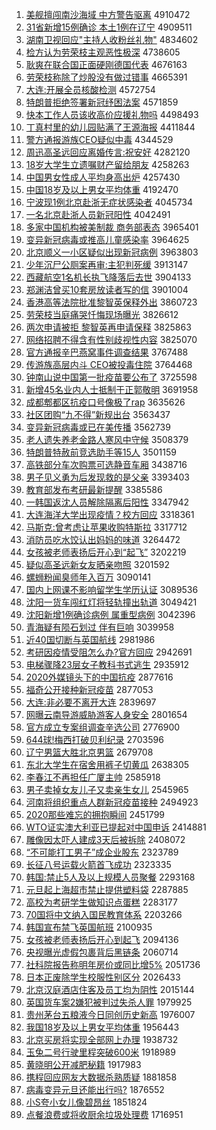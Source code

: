 1. [美舰擅闯南沙海域 中方警告驱离](http://www.baidu.com/baidu?cl=3&tn=SE_baiduhomet8_jmjb7mjw&rsv_dl=fyb_top&fr=top1000&wd=%C3%C0%BD%A2%C9%C3%B4%B3%C4%CF%C9%B3%BA%A3%D3%F2%20%D6%D0%B7%BD%BE%AF%B8%E6%C7%FD%C0%EB) 4910472
1. [31省新增15例确诊 本土1例在辽宁](http://www.baidu.com/baidu?cl=3&tn=SE_baiduhomet8_jmjb7mjw&rsv_dl=fyb_top&fr=top1000&wd=31%CA%A1%D0%C2%D4%F615%C0%FD%C8%B7%D5%EF%20%B1%BE%CD%C11%C0%FD%D4%DA%C1%C9%C4%FE) 4909511
1. [湖南卫视回应"主持人收粉丝礼物"](http://www.baidu.com/baidu?cl=3&tn=SE_baiduhomet8_jmjb7mjw&rsv_dl=fyb_top&fr=top1000&wd=%BA%FE%C4%CF%CE%C0%CA%D3%BB%D8%D3%A6%22%D6%F7%B3%D6%C8%CB%CA%D5%B7%DB%CB%BF%C0%F1%CE%EF%22) 4834602
1. [检方认为劳荣枝主观恶性极深](http://www.baidu.com/baidu?cl=3&tn=SE_baiduhomet8_jmjb7mjw&rsv_dl=fyb_top&fr=top1000&wd=%BC%EC%B7%BD%C8%CF%CE%AA%C0%CD%C8%D9%D6%A6%D6%F7%B9%DB%B6%F1%D0%D4%BC%AB%C9%EE) 4738605
1. [耿爽在联合国正面硬刚德国代表](http://www.baidu.com/baidu?cl=3&tn=SE_baiduhomet8_jmjb7mjw&rsv_dl=fyb_top&fr=top1000&wd=%B9%A2%CB%AC%D4%DA%C1%AA%BA%CF%B9%FA%D5%FD%C3%E6%D3%B2%B8%D5%B5%C2%B9%FA%B4%FA%B1%ED) 4676163
1. [劳荣枝称除了炒股没有做过错事](http://www.baidu.com/baidu?cl=3&tn=SE_baiduhomet8_jmjb7mjw&rsv_dl=fyb_top&fr=top1000&wd=%C0%CD%C8%D9%D6%A6%B3%C6%B3%FD%C1%CB%B3%B4%B9%C9%C3%BB%D3%D0%D7%F6%B9%FD%B4%ED%CA%C2) 4665391
1. [大连:开展全员核酸检测](http://www.baidu.com/baidu?cl=3&tn=SE_baiduhomet8_jmjb7mjw&rsv_dl=fyb_top&fr=top1000&wd=%B4%F3%C1%AC%3A%BF%AA%D5%B9%C8%AB%D4%B1%BA%CB%CB%E1%BC%EC%B2%E2) 4572754
1. [特朗普拒绝签署新冠纾困法案](http://www.baidu.com/baidu?cl=3&tn=SE_baiduhomet8_jmjb7mjw&rsv_dl=fyb_top&fr=top1000&wd=%CC%D8%C0%CA%C6%D5%BE%DC%BE%F8%C7%A9%CA%F0%D0%C2%B9%DA%E7%A3%C0%A7%B7%A8%B0%B8) 4571859
1. [快本工作人员该收高价应援礼物吗](http://www.baidu.com/baidu?cl=3&tn=SE_baiduhomet8_jmjb7mjw&rsv_dl=fyb_top&fr=top1000&wd=%BF%EC%B1%BE%B9%A4%D7%F7%C8%CB%D4%B1%B8%C3%CA%D5%B8%DF%BC%DB%D3%A6%D4%AE%C0%F1%CE%EF%C2%F0) 4498493
1. [丁真村里的幼儿园贴满了王源海报](http://www.baidu.com/baidu?cl=3&tn=SE_baiduhomet8_jmjb7mjw&rsv_dl=fyb_top&fr=top1000&wd=%B6%A1%D5%E6%B4%E5%C0%EF%B5%C4%D3%D7%B6%F9%D4%B0%CC%F9%C2%FA%C1%CB%CD%F5%D4%B4%BA%A3%B1%A8) 4411844
1. [警方通报游族CEO疑似中毒](http://www.baidu.com/baidu?cl=3&tn=SE_baiduhomet8_jmjb7mjw&rsv_dl=fyb_top&fr=top1000&wd=%BE%AF%B7%BD%CD%A8%B1%A8%D3%CE%D7%E5CEO%D2%C9%CB%C6%D6%D0%B6%BE) 4344529
1. [周迅高圣远回应离婚传言:祝安好](http://www.baidu.com/baidu?cl=3&tn=SE_baiduhomet8_jmjb7mjw&rsv_dl=fyb_top&fr=top1000&wd=%D6%DC%D1%B8%B8%DF%CA%A5%D4%B6%BB%D8%D3%A6%C0%EB%BB%E9%B4%AB%D1%D4%3A%D7%A3%B0%B2%BA%C3) 4282120
1. [18岁大学生立遗嘱财产留给朋友](http://www.baidu.com/baidu?cl=3&tn=SE_baiduhomet8_jmjb7mjw&rsv_dl=fyb_top&fr=top1000&wd=18%CB%EA%B4%F3%D1%A7%C9%FA%C1%A2%D2%C5%D6%F6%B2%C6%B2%FA%C1%F4%B8%F8%C5%F3%D3%D1) 4258263
1. [中国男女性成人平均身高出炉](http://www.baidu.com/baidu?cl=3&tn=SE_baiduhomet8_jmjb7mjw&rsv_dl=fyb_top&fr=top1000&wd=%D6%D0%B9%FA%C4%D0%C5%AE%D0%D4%B3%C9%C8%CB%C6%BD%BE%F9%C9%ED%B8%DF%B3%F6%C2%AF) 4257430
1. [中国18岁及以上男女平均体重](http://www.baidu.com/baidu?cl=3&tn=SE_baiduhomet8_jmjb7mjw&rsv_dl=fyb_top&fr=top1000&wd=%D6%D0%B9%FA18%CB%EA%BC%B0%D2%D4%C9%CF%C4%D0%C5%AE%C6%BD%BE%F9%CC%E5%D6%D8) 4192470
1. [宁波现1例北京赴浙无症状感染者](http://www.baidu.com/baidu?cl=3&tn=SE_baiduhomet8_jmjb7mjw&rsv_dl=fyb_top&fr=top1000&wd=%C4%FE%B2%A8%CF%D61%C0%FD%B1%B1%BE%A9%B8%B0%D5%E3%CE%DE%D6%A2%D7%B4%B8%D0%C8%BE%D5%DF) 4045734
1. [一名北京赴浙人员新冠阳性](http://www.baidu.com/baidu?cl=3&tn=SE_baiduhomet8_jmjb7mjw&rsv_dl=fyb_top&fr=top1000&wd=%D2%BB%C3%FB%B1%B1%BE%A9%B8%B0%D5%E3%C8%CB%D4%B1%D0%C2%B9%DA%D1%F4%D0%D4) 4042491
1. [多家中国机构被美制裁 商务部表态](http://www.baidu.com/baidu?cl=3&tn=SE_baiduhomet8_jmjb7mjw&rsv_dl=fyb_top&fr=top1000&wd=%B6%E0%BC%D2%D6%D0%B9%FA%BB%FA%B9%B9%B1%BB%C3%C0%D6%C6%B2%C3%20%C9%CC%CE%F1%B2%BF%B1%ED%CC%AC) 3965401
1. [变异新冠病毒或推高儿童感染率](http://www.baidu.com/baidu?cl=3&tn=SE_baiduhomet8_jmjb7mjw&rsv_dl=fyb_top&fr=top1000&wd=%B1%E4%D2%EC%D0%C2%B9%DA%B2%A1%B6%BE%BB%F2%CD%C6%B8%DF%B6%F9%CD%AF%B8%D0%C8%BE%C2%CA) 3964625
1. [北京顺义一小区疑似出现新冠病例](http://www.baidu.com/baidu?cl=3&tn=SE_baiduhomet8_jmjb7mjw&rsv_dl=fyb_top&fr=top1000&wd=%B1%B1%BE%A9%CB%B3%D2%E5%D2%BB%D0%A1%C7%F8%D2%C9%CB%C6%B3%F6%CF%D6%D0%C2%B9%DA%B2%A1%C0%FD) 3963803
1. [少年沉尸公厕案再审:主犯判死缓](http://www.baidu.com/baidu?cl=3&tn=SE_baiduhomet8_jmjb7mjw&rsv_dl=fyb_top&fr=top1000&wd=%C9%D9%C4%EA%B3%C1%CA%AC%B9%AB%B2%DE%B0%B8%D4%D9%C9%F3%3A%D6%F7%B7%B8%C5%D0%CB%C0%BB%BA) 3913147
1. [西藏航空1名机长执飞降落后去世](http://www.baidu.com/baidu?cl=3&tn=SE_baiduhomet8_jmjb7mjw&rsv_dl=fyb_top&fr=top1000&wd=%CE%F7%B2%D8%BA%BD%BF%D51%C3%FB%BB%FA%B3%A4%D6%B4%B7%C9%BD%B5%C2%E4%BA%F3%C8%A5%CA%C0) 3904133
1. [郑渊洁曾买10套房放读者写的信](http://www.baidu.com/baidu?cl=3&tn=SE_baiduhomet8_jmjb7mjw&rsv_dl=fyb_top&fr=top1000&wd=%D6%A3%D4%A8%BD%E0%D4%F8%C2%F210%CC%D7%B7%BF%B7%C5%B6%C1%D5%DF%D0%B4%B5%C4%D0%C5) 3901004
1. [香港高等法院批准黎智英保释外出](http://www.baidu.com/baidu?cl=3&tn=SE_baiduhomet8_jmjb7mjw&rsv_dl=fyb_top&fr=top1000&wd=%CF%E3%B8%DB%B8%DF%B5%C8%B7%A8%D4%BA%C5%FA%D7%BC%C0%E8%D6%C7%D3%A2%B1%A3%CA%CD%CD%E2%B3%F6) 3860723
1. [劳荣枝当庭痛哭忏悔现场曝光](http://www.baidu.com/baidu?cl=3&tn=SE_baiduhomet8_jmjb7mjw&rsv_dl=fyb_top&fr=top1000&wd=%C0%CD%C8%D9%D6%A6%B5%B1%CD%A5%CD%B4%BF%DE%E2%E3%BB%DA%CF%D6%B3%A1%C6%D8%B9%E2) 3826612
1. [两次申请被拒 黎智英再申请保释](http://www.baidu.com/baidu?cl=3&tn=SE_baiduhomet8_jmjb7mjw&rsv_dl=fyb_top&fr=top1000&wd=%C1%BD%B4%CE%C9%EA%C7%EB%B1%BB%BE%DC%20%C0%E8%D6%C7%D3%A2%D4%D9%C9%EA%C7%EB%B1%A3%CA%CD) 3825863
1. [网络招聘不得含有性别歧视性内容](http://www.baidu.com/baidu?cl=3&tn=SE_baiduhomet8_jmjb7mjw&rsv_dl=fyb_top&fr=top1000&wd=%CD%F8%C2%E7%D5%D0%C6%B8%B2%BB%B5%C3%BA%AC%D3%D0%D0%D4%B1%F0%C6%E7%CA%D3%D0%D4%C4%DA%C8%DD) 3825070
1. [官方通报辛巴燕窝事件调查结果](http://www.baidu.com/baidu?cl=3&tn=SE_baiduhomet8_jmjb7mjw&rsv_dl=fyb_top&fr=top1000&wd=%B9%D9%B7%BD%CD%A8%B1%A8%D0%C1%B0%CD%D1%E0%CE%D1%CA%C2%BC%FE%B5%F7%B2%E9%BD%E1%B9%FB) 3767488
1. [传游族高层内斗 CEO被投毒住院](http://www.baidu.com/baidu?cl=3&tn=SE_baiduhomet8_jmjb7mjw&rsv_dl=fyb_top&fr=top1000&wd=%B4%AB%D3%CE%D7%E5%B8%DF%B2%E3%C4%DA%B6%B7%20CEO%B1%BB%CD%B6%B6%BE%D7%A1%D4%BA) 3764468
1. [钟南山说中国第一批疫苗要公布了](http://www.baidu.com/baidu?cl=3&tn=SE_baiduhomet8_jmjb7mjw&rsv_dl=fyb_top&fr=top1000&wd=%D6%D3%C4%CF%C9%BD%CB%B5%D6%D0%B9%FA%B5%DA%D2%BB%C5%FA%D2%DF%C3%E7%D2%AA%B9%AB%B2%BC%C1%CB) 3725598
1. [新增45名业内人士抵制于正郭敬明](http://www.baidu.com/baidu?cl=3&tn=SE_baiduhomet8_jmjb7mjw&rsv_dl=fyb_top&fr=top1000&wd=%D0%C2%D4%F645%C3%FB%D2%B5%C4%DA%C8%CB%CA%BF%B5%D6%D6%C6%D3%DA%D5%FD%B9%F9%BE%B4%C3%F7) 3691958
1. [成都郫都区抗疫口号像极了rap](http://www.baidu.com/baidu?cl=3&tn=SE_baiduhomet8_jmjb7mjw&rsv_dl=fyb_top&fr=top1000&wd=%B3%C9%B6%BC%DB%AF%B6%BC%C7%F8%BF%B9%D2%DF%BF%DA%BA%C5%CF%F1%BC%AB%C1%CBrap) 3635626
1. [社区团购“九不得”新规出台](http://www.baidu.com/baidu?cl=3&tn=SE_baiduhomet8_jmjb7mjw&rsv_dl=fyb_top&fr=top1000&wd=%C9%E7%C7%F8%CD%C5%B9%BA%A1%B0%BE%C5%B2%BB%B5%C3%A1%B1%D0%C2%B9%E6%B3%F6%CC%A8) 3563437
1. [变异新冠病毒或已在美传播](http://www.baidu.com/baidu?cl=3&tn=SE_baiduhomet8_jmjb7mjw&rsv_dl=fyb_top&fr=top1000&wd=%B1%E4%D2%EC%D0%C2%B9%DA%B2%A1%B6%BE%BB%F2%D2%D1%D4%DA%C3%C0%B4%AB%B2%A5) 3562739
1. [老人遗失养老金路人寒风中守候](http://www.baidu.com/baidu?cl=3&tn=SE_baiduhomet8_jmjb7mjw&rsv_dl=fyb_top&fr=top1000&wd=%C0%CF%C8%CB%D2%C5%CA%A7%D1%F8%C0%CF%BD%F0%C2%B7%C8%CB%BA%AE%B7%E7%D6%D0%CA%D8%BA%F2) 3508379
1. [特朗普特赦前竞选助手等15人](http://www.baidu.com/baidu?cl=3&tn=SE_baiduhomet8_jmjb7mjw&rsv_dl=fyb_top&fr=top1000&wd=%CC%D8%C0%CA%C6%D5%CC%D8%C9%E2%C7%B0%BE%BA%D1%A1%D6%FA%CA%D6%B5%C815%C8%CB) 3501159
1. [高铁部分车次购票可选静音车厢](http://www.baidu.com/baidu?cl=3&tn=SE_baiduhomet8_jmjb7mjw&rsv_dl=fyb_top&fr=top1000&wd=%B8%DF%CC%FA%B2%BF%B7%D6%B3%B5%B4%CE%B9%BA%C6%B1%BF%C9%D1%A1%BE%B2%D2%F4%B3%B5%CF%E1) 3438716
1. [男子见义勇为后发现救的是父亲](http://www.baidu.com/baidu?cl=3&tn=SE_baiduhomet8_jmjb7mjw&rsv_dl=fyb_top&fr=top1000&wd=%C4%D0%D7%D3%BC%FB%D2%E5%D3%C2%CE%AA%BA%F3%B7%A2%CF%D6%BE%C8%B5%C4%CA%C7%B8%B8%C7%D7) 3393403
1. [教育部发布考研最新提醒](http://www.baidu.com/baidu?cl=3&tn=SE_baiduhomet8_jmjb7mjw&rsv_dl=fyb_top&fr=top1000&wd=%BD%CC%D3%FD%B2%BF%B7%A2%B2%BC%BF%BC%D1%D0%D7%EE%D0%C2%CC%E1%D0%D1) 3385586
1. [一韩国返沈人员解除隔离后阳性](http://www.baidu.com/baidu?cl=3&tn=SE_baiduhomet8_jmjb7mjw&rsv_dl=fyb_top&fr=top1000&wd=%D2%BB%BA%AB%B9%FA%B7%B5%C9%F2%C8%CB%D4%B1%BD%E2%B3%FD%B8%F4%C0%EB%BA%F3%D1%F4%D0%D4) 3347942
1. [大连海洋大学出现疫情？校方回应](http://www.baidu.com/baidu?cl=3&tn=SE_baiduhomet8_jmjb7mjw&rsv_dl=fyb_top&fr=top1000&wd=%B4%F3%C1%AC%BA%A3%D1%F3%B4%F3%D1%A7%B3%F6%CF%D6%D2%DF%C7%E9%A3%BF%D0%A3%B7%BD%BB%D8%D3%A6) 3318361
1. [马斯克:曾考虑让苹果收购特斯拉](http://www.baidu.com/baidu?cl=3&tn=SE_baiduhomet8_jmjb7mjw&rsv_dl=fyb_top&fr=top1000&wd=%C2%ED%CB%B9%BF%CB%3A%D4%F8%BF%BC%C2%C7%C8%C3%C6%BB%B9%FB%CA%D5%B9%BA%CC%D8%CB%B9%C0%AD) 3317712
1. [消防员吃水饺认出妈妈的味道](http://www.baidu.com/baidu?cl=3&tn=SE_baiduhomet8_jmjb7mjw&rsv_dl=fyb_top&fr=top1000&wd=%CF%FB%B7%C0%D4%B1%B3%D4%CB%AE%BD%C8%C8%CF%B3%F6%C2%E8%C2%E8%B5%C4%CE%B6%B5%C0) 3264472
1. [女孩被老师表扬后开心到“起飞”](http://www.baidu.com/baidu?cl=3&tn=SE_baiduhomet8_jmjb7mjw&rsv_dl=fyb_top&fr=top1000&wd=%C5%AE%BA%A2%B1%BB%C0%CF%CA%A6%B1%ED%D1%EF%BA%F3%BF%AA%D0%C4%B5%BD%A1%B0%C6%F0%B7%C9%A1%B1) 3202219
1. [疑似高圣远新女友晒亲吻照](http://www.baidu.com/baidu?cl=3&tn=SE_baiduhomet8_jmjb7mjw&rsv_dl=fyb_top&fr=top1000&wd=%D2%C9%CB%C6%B8%DF%CA%A5%D4%B6%D0%C2%C5%AE%D3%D1%C9%B9%C7%D7%CE%C7%D5%D5) 3201592
1. [螺蛳粉闻臭师年入百万](http://www.baidu.com/baidu?cl=3&tn=SE_baiduhomet8_jmjb7mjw&rsv_dl=fyb_top&fr=top1000&wd=%C2%DD%F2%CF%B7%DB%CE%C5%B3%F4%CA%A6%C4%EA%C8%EB%B0%D9%CD%F2) 3090141
1. [国内上网课不影响留学生学历认证](http://www.baidu.com/baidu?cl=3&tn=SE_baiduhomet8_jmjb7mjw&rsv_dl=fyb_top&fr=top1000&wd=%B9%FA%C4%DA%C9%CF%CD%F8%BF%CE%B2%BB%D3%B0%CF%EC%C1%F4%D1%A7%C9%FA%D1%A7%C0%FA%C8%CF%D6%A4) 3089536
1. [沈阳一货车闯红灯将轻轨撞出轨道](http://www.baidu.com/baidu?cl=3&tn=SE_baiduhomet8_jmjb7mjw&rsv_dl=fyb_top&fr=top1000&wd=%C9%F2%D1%F4%D2%BB%BB%F5%B3%B5%B4%B3%BA%EC%B5%C6%BD%AB%C7%E1%B9%EC%D7%B2%B3%F6%B9%EC%B5%C0) 3049421
1. [沈阳新增1例确诊病例 属重型病例](http://www.baidu.com/baidu?cl=3&tn=SE_baiduhomet8_jmjb7mjw&rsv_dl=fyb_top&fr=top1000&wd=%C9%F2%D1%F4%D0%C2%D4%F61%C0%FD%C8%B7%D5%EF%B2%A1%C0%FD%20%CA%F4%D6%D8%D0%CD%B2%A1%C0%FD) 3042396
1. [青海疑有陨石划过 伴有巨响](http://www.baidu.com/baidu?cl=3&tn=SE_baiduhomet8_jmjb7mjw&rsv_dl=fyb_top&fr=top1000&wd=%C7%E0%BA%A3%D2%C9%D3%D0%D4%C9%CA%AF%BB%AE%B9%FD%20%B0%E9%D3%D0%BE%DE%CF%EC) 3039958
1. [近40国切断与英国航线](http://www.baidu.com/baidu?cl=3&tn=SE_baiduhomet8_jmjb7mjw&rsv_dl=fyb_top&fr=top1000&wd=%BD%FC40%B9%FA%C7%D0%B6%CF%D3%EB%D3%A2%B9%FA%BA%BD%CF%DF) 2981986
1. [考研因疫情受阻怎么办?官方回应](http://www.baidu.com/baidu?cl=3&tn=SE_baiduhomet8_jmjb7mjw&rsv_dl=fyb_top&fr=top1000&wd=%BF%BC%D1%D0%D2%F2%D2%DF%C7%E9%CA%DC%D7%E8%D4%F5%C3%B4%B0%EC%3F%B9%D9%B7%BD%BB%D8%D3%A6) 2942691
1. [电梯骤降23层女子教科书式逃生](http://www.baidu.com/baidu?cl=3&tn=SE_baiduhomet8_jmjb7mjw&rsv_dl=fyb_top&fr=top1000&wd=%B5%E7%CC%DD%D6%E8%BD%B523%B2%E3%C5%AE%D7%D3%BD%CC%BF%C6%CA%E9%CA%BD%CC%D3%C9%FA) 2935912
1. [2020外媒镜头下的中国抗疫](http://www.baidu.com/baidu?cl=3&tn=SE_baiduhomet8_jmjb7mjw&rsv_dl=fyb_top&fr=top1000&wd=2020%CD%E2%C3%BD%BE%B5%CD%B7%CF%C2%B5%C4%D6%D0%B9%FA%BF%B9%D2%DF) 2877616
1. [福奇公开接种新冠疫苗](http://www.baidu.com/baidu?cl=3&tn=SE_baiduhomet8_jmjb7mjw&rsv_dl=fyb_top&fr=top1000&wd=%B8%A3%C6%E6%B9%AB%BF%AA%BD%D3%D6%D6%D0%C2%B9%DA%D2%DF%C3%E7) 2877053
1. [大连:非必要不离开大连](http://www.baidu.com/baidu?cl=3&tn=SE_baiduhomet8_jmjb7mjw&rsv_dl=fyb_top&fr=top1000&wd=%B4%F3%C1%AC%3A%B7%C7%B1%D8%D2%AA%B2%BB%C0%EB%BF%AA%B4%F3%C1%AC) 2839697
1. [网曝云南导游威胁游客人身安全](http://www.baidu.com/baidu?cl=3&tn=SE_baiduhomet8_jmjb7mjw&rsv_dl=fyb_top&fr=top1000&wd=%CD%F8%C6%D8%D4%C6%C4%CF%B5%BC%D3%CE%CD%FE%D0%B2%D3%CE%BF%CD%C8%CB%C9%ED%B0%B2%C8%AB) 2801654
1. [官方成立专案组调查辛选公司](http://www.baidu.com/baidu?cl=3&tn=SE_baiduhomet8_jmjb7mjw&rsv_dl=fyb_top&fr=top1000&wd=%B9%D9%B7%BD%B3%C9%C1%A2%D7%A8%B0%B8%D7%E9%B5%F7%B2%E9%D0%C1%D1%A1%B9%AB%CB%BE) 2776900
1. [644球!梅西打破贝利纪录](http://www.baidu.com/baidu?cl=3&tn=SE_baiduhomet8_jmjb7mjw&rsv_dl=fyb_top&fr=top1000&wd=644%C7%F2%21%C3%B7%CE%F7%B4%F2%C6%C6%B1%B4%C0%FB%BC%CD%C2%BC) 2703596
1. [辽宁男篮大胜北京男篮](http://www.baidu.com/baidu?cl=3&tn=SE_baiduhomet8_jmjb7mjw&rsv_dl=fyb_top&fr=top1000&wd=%C1%C9%C4%FE%C4%D0%C0%BA%B4%F3%CA%A4%B1%B1%BE%A9%C4%D0%C0%BA) 2679708
1. [东北大学生在宿舍用裤子切黄瓜](http://www.baidu.com/baidu?cl=3&tn=SE_baiduhomet8_jmjb7mjw&rsv_dl=fyb_top&fr=top1000&wd=%B6%AB%B1%B1%B4%F3%D1%A7%C9%FA%D4%DA%CB%DE%C9%E1%D3%C3%BF%E3%D7%D3%C7%D0%BB%C6%B9%CF) 2638305
1. [李春江不再担任广厦主帅](http://www.baidu.com/baidu?cl=3&tn=SE_baiduhomet8_jmjb7mjw&rsv_dl=fyb_top&fr=top1000&wd=%C0%EE%B4%BA%BD%AD%B2%BB%D4%D9%B5%A3%C8%CE%B9%E3%CF%C3%D6%F7%CB%A7) 2585918
1. [男子卖掉女友儿子又卖亲生女儿](http://www.baidu.com/baidu?cl=3&tn=SE_baiduhomet8_jmjb7mjw&rsv_dl=fyb_top&fr=top1000&wd=%C4%D0%D7%D3%C2%F4%B5%F4%C5%AE%D3%D1%B6%F9%D7%D3%D3%D6%C2%F4%C7%D7%C9%FA%C5%AE%B6%F9) 2545965
1. [河南将组织重点人群新冠疫苗接种](http://www.baidu.com/baidu?cl=3&tn=SE_baiduhomet8_jmjb7mjw&rsv_dl=fyb_top&fr=top1000&wd=%BA%D3%C4%CF%BD%AB%D7%E9%D6%AF%D6%D8%B5%E3%C8%CB%C8%BA%D0%C2%B9%DA%D2%DF%C3%E7%BD%D3%D6%D6) 2494923
1. [2020那些难忘的拥抱瞬间](http://www.baidu.com/baidu?cl=3&tn=SE_baiduhomet8_jmjb7mjw&rsv_dl=fyb_top&fr=top1000&wd=2020%C4%C7%D0%A9%C4%D1%CD%FC%B5%C4%D3%B5%B1%A7%CB%B2%BC%E4) 2451799
1. [WTO证实澳大利亚已提起对中国申诉](http://www.baidu.com/baidu?cl=3&tn=SE_baiduhomet8_jmjb7mjw&rsv_dl=fyb_top&fr=top1000&wd=WTO%D6%A4%CA%B5%B0%C4%B4%F3%C0%FB%D1%C7%D2%D1%CC%E1%C6%F0%B6%D4%D6%D0%B9%FA%C9%EA%CB%DF) 2414881
1. [雕像因太吓人建成3天后被拆除](http://www.baidu.com/baidu?cl=3&tn=SE_baiduhomet8_jmjb7mjw&rsv_dl=fyb_top&fr=top1000&wd=%B5%F1%CF%F1%D2%F2%CC%AB%CF%C5%C8%CB%BD%A8%B3%C93%CC%EC%BA%F3%B1%BB%B2%F0%B3%FD) 2408072
1. [“不可能打工男子”成企业股东](http://www.baidu.com/baidu?cl=3&tn=SE_baiduhomet8_jmjb7mjw&rsv_dl=fyb_top&fr=top1000&wd=%A1%B0%B2%BB%BF%C9%C4%DC%B4%F2%B9%A4%C4%D0%D7%D3%A1%B1%B3%C9%C6%F3%D2%B5%B9%C9%B6%AB) 2323789
1. [长征八号运载火箭首飞成功](http://www.baidu.com/baidu?cl=3&tn=SE_baiduhomet8_jmjb7mjw&rsv_dl=fyb_top&fr=top1000&wd=%B3%A4%D5%F7%B0%CB%BA%C5%D4%CB%D4%D8%BB%F0%BC%FD%CA%D7%B7%C9%B3%C9%B9%A6) 2323335
1. [韩国:禁止5人及以上规模人员聚餐](http://www.baidu.com/baidu?cl=3&tn=SE_baiduhomet8_jmjb7mjw&rsv_dl=fyb_top&fr=top1000&wd=%BA%AB%B9%FA%3A%BD%FB%D6%B95%C8%CB%BC%B0%D2%D4%C9%CF%B9%E6%C4%A3%C8%CB%D4%B1%BE%DB%B2%CD) 2293168
1. [元旦起上海超市禁止提供塑料袋](http://www.baidu.com/baidu?cl=3&tn=SE_baiduhomet8_jmjb7mjw&rsv_dl=fyb_top&fr=top1000&wd=%D4%AA%B5%A9%C6%F0%C9%CF%BA%A3%B3%AC%CA%D0%BD%FB%D6%B9%CC%E1%B9%A9%CB%DC%C1%CF%B4%FC) 2287885
1. [高校为考研学生做知识点蛋糕](http://www.baidu.com/baidu?cl=3&tn=SE_baiduhomet8_jmjb7mjw&rsv_dl=fyb_top&fr=top1000&wd=%B8%DF%D0%A3%CE%AA%BF%BC%D1%D0%D1%A7%C9%FA%D7%F6%D6%AA%CA%B6%B5%E3%B5%B0%B8%E2) 2283177
1. [70国将中文纳入国民教育体系](http://www.baidu.com/baidu?cl=3&tn=SE_baiduhomet8_jmjb7mjw&rsv_dl=fyb_top&fr=top1000&wd=70%B9%FA%BD%AB%D6%D0%CE%C4%C4%C9%C8%EB%B9%FA%C3%F1%BD%CC%D3%FD%CC%E5%CF%B5) 2203266
1. [韩国宣布禁飞英国航班](http://www.baidu.com/baidu?cl=3&tn=SE_baiduhomet8_jmjb7mjw&rsv_dl=fyb_top&fr=top1000&wd=%BA%AB%B9%FA%D0%FB%B2%BC%BD%FB%B7%C9%D3%A2%B9%FA%BA%BD%B0%E0) 2100935
1. [女孩被老师表扬后开心到起飞](http://www.baidu.com/baidu?cl=3&tn=SE_baiduhomet8_jmjb7mjw&rsv_dl=fyb_top&fr=top1000&wd=%C5%AE%BA%A2%B1%BB%C0%CF%CA%A6%B1%ED%D1%EF%BA%F3%BF%AA%D0%C4%B5%BD%C6%F0%B7%C9) 2094136
1. [央视曝光虚假包裹背后黑链条](http://www.baidu.com/baidu?cl=3&tn=SE_baiduhomet8_jmjb7mjw&rsv_dl=fyb_top&fr=top1000&wd=%D1%EB%CA%D3%C6%D8%B9%E2%D0%E9%BC%D9%B0%FC%B9%FC%B1%B3%BA%F3%BA%DA%C1%B4%CC%F5) 2060714
1. [社科院报告称明年房价或同比增5%](http://www.baidu.com/baidu?cl=3&tn=SE_baiduhomet8_jmjb7mjw&rsv_dl=fyb_top&fr=top1000&wd=%C9%E7%BF%C6%D4%BA%B1%A8%B8%E6%B3%C6%C3%F7%C4%EA%B7%BF%BC%DB%BB%F2%CD%AC%B1%C8%D4%F65%25) 2051736
1. [日本正废除学生校服性别区分](http://www.baidu.com/baidu?cl=3&tn=SE_baiduhomet8_jmjb7mjw&rsv_dl=fyb_top&fr=top1000&wd=%C8%D5%B1%BE%D5%FD%B7%CF%B3%FD%D1%A7%C9%FA%D0%A3%B7%FE%D0%D4%B1%F0%C7%F8%B7%D6) 2026433
1. [北京汉庭酒店住客及员工均为阴性](http://www.baidu.com/baidu?cl=3&tn=SE_baiduhomet8_jmjb7mjw&rsv_dl=fyb_top&fr=top1000&wd=%B1%B1%BE%A9%BA%BA%CD%A5%BE%C6%B5%EA%D7%A1%BF%CD%BC%B0%D4%B1%B9%A4%BE%F9%CE%AA%D2%F5%D0%D4) 2015144
1. [英国货车案2嫌犯被判过失杀人罪](http://www.baidu.com/baidu?cl=3&tn=SE_baiduhomet8_jmjb7mjw&rsv_dl=fyb_top&fr=top1000&wd=%D3%A2%B9%FA%BB%F5%B3%B5%B0%B82%CF%D3%B7%B8%B1%BB%C5%D0%B9%FD%CA%A7%C9%B1%C8%CB%D7%EF) 1979925
1. [贵州茅台五粮液今日同创历史新高](http://www.baidu.com/baidu?cl=3&tn=SE_baiduhomet8_jmjb7mjw&rsv_dl=fyb_top&fr=top1000&wd=%B9%F3%D6%DD%C3%A9%CC%A8%CE%E5%C1%B8%D2%BA%BD%F1%C8%D5%CD%AC%B4%B4%C0%FA%CA%B7%D0%C2%B8%DF) 1976007
1. [我国18岁及以上男女平均体重](http://www.baidu.com/baidu?cl=3&tn=SE_baiduhomet8_jmjb7mjw&rsv_dl=fyb_top&fr=top1000&wd=%CE%D2%B9%FA18%CB%EA%BC%B0%D2%D4%C9%CF%C4%D0%C5%AE%C6%BD%BE%F9%CC%E5%D6%D8) 1956443
1. [北京买房将实现全部网上办理](http://www.baidu.com/baidu?cl=3&tn=SE_baiduhomet8_jmjb7mjw&rsv_dl=fyb_top&fr=top1000&wd=%B1%B1%BE%A9%C2%F2%B7%BF%BD%AB%CA%B5%CF%D6%C8%AB%B2%BF%CD%F8%C9%CF%B0%EC%C0%ED) 1938732
1. [玉兔二号行驶里程突破600米](http://www.baidu.com/baidu?cl=3&tn=SE_baiduhomet8_jmjb7mjw&rsv_dl=fyb_top&fr=top1000&wd=%D3%F1%CD%C3%B6%FE%BA%C5%D0%D0%CA%BB%C0%EF%B3%CC%CD%BB%C6%C6600%C3%D7) 1918989
1. [黄晓明公开减肥秘籍](http://www.baidu.com/baidu?cl=3&tn=SE_baiduhomet8_jmjb7mjw&rsv_dl=fyb_top&fr=top1000&wd=%BB%C6%CF%FE%C3%F7%B9%AB%BF%AA%BC%F5%B7%CA%C3%D8%BC%AE) 1917983
1. [携程回应网友大数据杀熟质疑](http://www.baidu.com/baidu?cl=3&tn=SE_baiduhomet8_jmjb7mjw&rsv_dl=fyb_top&fr=top1000&wd=%D0%AF%B3%CC%BB%D8%D3%A6%CD%F8%D3%D1%B4%F3%CA%FD%BE%DD%C9%B1%CA%EC%D6%CA%D2%C9) 1881858
1. [病毒变异元旦还能出行吗?](http://www.baidu.com/baidu?cl=3&tn=SE_baiduhomet8_jmjb7mjw&rsv_dl=fyb_top&fr=top1000&wd=%B2%A1%B6%BE%B1%E4%D2%EC%D4%AA%B5%A9%BB%B9%C4%DC%B3%F6%D0%D0%C2%F0%3F) 1876552
1. [小S夸小女儿像碧昂丝](http://www.baidu.com/baidu?cl=3&tn=SE_baiduhomet8_jmjb7mjw&rsv_dl=fyb_top&fr=top1000&wd=%D0%A1S%BF%E4%D0%A1%C5%AE%B6%F9%CF%F1%B1%CC%B0%BA%CB%BF) 1851824
1. [点餐浪费或将收厨余垃圾处理费](http://www.baidu.com/baidu?cl=3&tn=SE_baiduhomet8_jmjb7mjw&rsv_dl=fyb_top&fr=top1000&wd=%B5%E3%B2%CD%C0%CB%B7%D1%BB%F2%BD%AB%CA%D5%B3%F8%D3%E0%C0%AC%BB%F8%B4%A6%C0%ED%B7%D1) 1716951